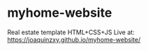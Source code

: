 # myhome-website
 Real estate template HTML+CSS+JS
Live at: https://joaquinzxy.github.io/myhome-website/
